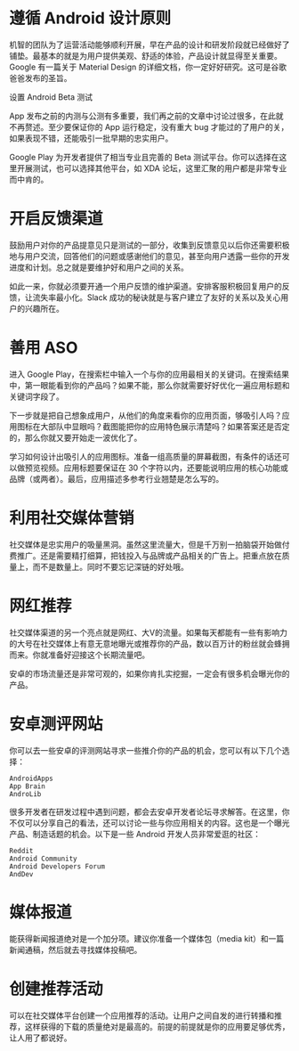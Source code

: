 
# 遵循 Android 设计原则

机智的团队为了运营活动能够顺利开展，早在产品的设计和研发阶段就已经做好了铺垫。最基本的就是为用户提供美观、舒适的体验，产品设计就显得至关重要。Google 有一篇关于 Material Design 的详细文档，你一定好好研究。这可是谷歌爸爸发布的圣旨。

设置 Android Beta 测试

App 发布之前的内测与公测有多重要，我们再之前的文章中讨论过很多，在此就不再赘述。至少要保证你的 App 运行稳定，没有重大 bug 才能过的了用户的关，如果表现不错，还能吸引一批早期的忠实用户。

Google Play 为开发者提供了相当专业且完善的 Beta 测试平台。你可以选择在这里开展测试，也可以选择其他平台，如 XDA 论坛，这里汇聚的用户都是非常专业而中肯的。

# 开启反馈渠道

鼓励用户对你的产品提意见只是测试的一部分，收集到反馈意见以后你还需要积极地与用户交流，回答他们的问题或感谢他们的意见，甚至向用户透露一些你的开发进度和计划。总之就是要维护好和用户之间的关系。

如此一来，你就必须要开通一个用户反馈的维护渠道。安排客服积极回复用户的反馈，让流失率最小化。Slack 成功的秘诀就是与客户建立了友好的关系以及关心用户的兴趣所在。

# 善用 ASO

进入 Google Play，在搜索栏中输入一个与你的应用最相关的关键词。在搜索结果中，第一眼能看到你的产品吗？如果不能，那么你就需要好好优化一遍应用标题和关键词字段了。

下一步就是把自己想象成用户，从他们的角度来看你的应用页面，够吸引人吗？应用图标在大部队中显眼吗？截图能把你的应用特色展示清楚吗？如果答案还是否定的，那么你就又要开始走一波优化了。

学习如何设计出吸引人的应用图标。准备一组高质量的屏幕截图，有条件的话还可以做预览视频。应用标题要保证在 30 个字符以内，还要能说明应用的核心功能或品牌（或两者）。最后，应用描述多参考行业翘楚是怎么写的。

# 利用社交媒体营销

社交媒体是忠实用户的吸量黑洞。虽然这里流量大，但是千万别一拍脑袋开始做付费推广。还是需要精打细算，把钱投入与品牌或产品相关的广告上。把重点放在质量上，而不是数量上。同时不要忘记深链的好处哦。

# 网红推荐

社交媒体渠道的另一个亮点就是网红、大V的流量。如果每天都能有一些有影响力的大号在社交媒体上有意无意地曝光或推荐你的产品，数以百万计的粉丝就会蜂拥而来。你就准备好迎接这个长期流量吧。

安卓的市场流量还是非常可观的，如果你肯扎实挖掘，一定会有很多机会曝光你的产品。

# 安卓测评网站

你可以去一些安卓的评测网站寻求一些推介你的产品的机会，您可以有以下几个选择：

    AndroidApps
    App Brain
    AndroLib

很多开发者在研发过程中遇到问题，都会去安卓开发者论坛寻求解答。在这里，你不仅可以分享自己的看法，还可以讨论一些与你应用相关的内容。这也是一个曝光产品、制造话题的机会。以下是一些 Android 开发人员非常爱逛的社区：

    Reddit
    Android Community
    Android Developers Forum
    AndDev

# 媒体报道

能获得新闻报道绝对是一个加分项。建议你准备一个媒体包（media kit）和一篇新闻通稿，然后就去寻找媒体投稿吧。

# 创建推荐活动

可以在社交媒体平台创建一个应用推荐的活动。让用户之间自发的进行转播和推荐，这样获得的下载的质量绝对是最高的。前提的前提就是你的应用要足够优秀，让人用了都说好。